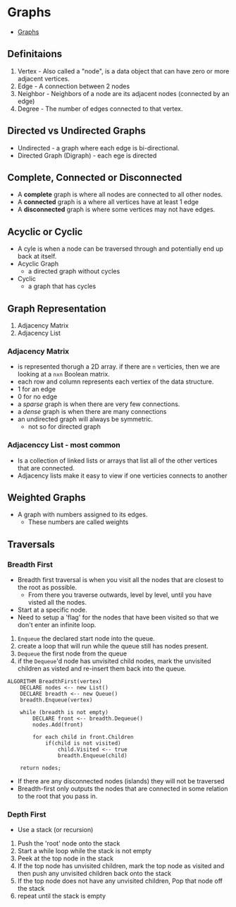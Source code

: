 # Graphs
- [Graphs](https://codefellows.github.io/common_curriculum/data_structures_and_algorithms/Code_401/class-35/resources/graphs.html)

## Definitaions
1. Vertex - Also called a "node", is a data object that can have zero or more adjacent vertices.
1. Edge - A connection between 2 nodes
1. Neighbor - Neighbors of a node are its adjacent nodes (connected by an edge)
1. Degree - The number of edges connected to that vertex.

## Directed vs Undirected Graphs

- Undirected - a graph where each edge is bi-directional.
- Directed Graph (Digraph) - each ege is directed

## Complete, Connected or Disconnected
- A **complete** graph is where all nodes are connected to all other nodes.
- A **connected** graph is a where all vertices have at least 1 edge
- A **disconnected** graph is where some vertices may not have edges.

## Acyclic or Cyclic
- A cyle is when a node can be traversed through and potentially end up back at itself.
- Acyclic Graph 
    - a directed graph without cycles
- Cyclic
    - a graph that has cycles

## Graph Representation
1. Adjacency Matrix
1. Adjacency List

### Adjacency Matrix
- is represented thorugh a 2D array. if there are `n` verticies, then we are looking at a `nxn` Boolean matrix.
- each row and column represents each vertiex of the data structure. 
- 1 for an edge
- 0 for no edge
- a *sparse* graph is when there are very few connections.
- a *dense* graph is when there are many connections
- an undirected graph will always be symmetric.
    - not so for directed graph

### Adjacenccy List - most common
- Is a collection of linked lists or arrays that list all of the other vertices that are connected.
- Adjacency lists make it easy to view if one verticies connects to another

## Weighted Graphs
- A graph with numbers assigned to its edges.
    - These numbers are called weights

## Traversals
### Breadth First
- Breadth first traversal is when you visit all the nodes that are closest to the root as possible.
    - From there you traverse outwards, level by level, until you have visted all the nodes.
- Start at a specific node.
- Need to setup a 'flag' for the nodes that have been visited so that we don't enter an infinite loop.

1. `Enqueue` the declared start node into the queue.
1. create a loop that will run while the queue still has nodes present.
1. `Dequeue` the first node from the queue
1. if the `Dequeue`'d node has unvisited child nodes, mark the unvisited children as visted and re-insert them back into the queue.

``` Pseudo code
ALGORITHM BreadthFirst(vertex)
    DECLARE nodes <-- new List()
    DECLARE breadth <-- new Queue()
    breadth.Enqueue(vertex)

    while (breadth is not empty)
        DECLARE front <-- breadth.Dequeue()
        nodes.Add(front)

        for each child in front.Children
            if(child is not visited)
                child.Visited <-- true
                breadth.Enqueue(child)

    return nodes;
```

- If there are any disconnected nodes (islands) they will not be traversed
- Breadth-first only outputs the nodes that are connected in some relation to the root that you pass in.

### Depth First 
- Use a stack (or recursion)    

1. Push the 'root' node onto the stack
1. Start a while loop while the stack is not empty
1. Peek at the top node in the stack
1. If the top node has unvisited children, mark the top node as visited and then push any unvisited children back onto the stack
1. If the top node does not have any unvisited children, Pop that node off the stack
1. repeat until the stack is empty

